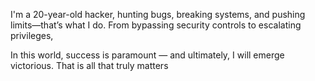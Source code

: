 I'm a 20-year-old hacker, hunting bugs, breaking systems, and pushing limits—that’s what I do. From bypassing security controls to escalating privileges,

In this world, success is paramount — and ultimately, I will emerge victorious. That is all that truly matters




 
<!---
Dishant-Chaudhary/Dishant-Chaudhary is a ✨ special ✨ repository because its `README.md` (this file) appears on your GitHub profile.
You can click the Preview link to take a look at your changes.
--->

